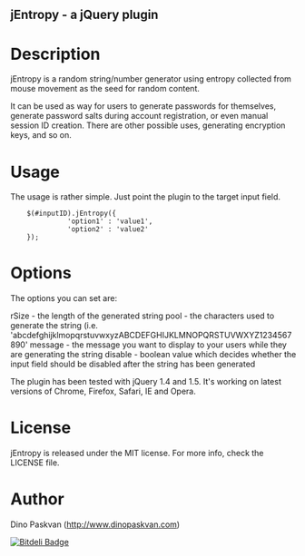 jEntropy - a jQuery plugin
--------------------------

Description
===========
jEntropy is a random string/number generator using entropy collected from mouse movement as the seed for random content.

It can be used as way for users to generate passwords for themselves, generate password salts during account registration, or even manual session ID creation. There are other possible uses, generating encryption keys, and so on.

Usage
=====
The usage is rather simple. Just point the plugin to the target input field. 

		$(#inputID).jEntropy({
		          'option1' : 'value1',
		          'option2' : 'value2'
		});

Options
=======
The options you can set are:

rSize - the length of the generated string
pool - the characters used to generate the string (i.e. 'abcdefghijklmopqrstuvwxyzABCDEFGHIJKLMNOPQRSTUVWXYZ1234567890'
message - the message you want to display to your users while they are generating the string
disable - boolean value which decides whether the input field should be disabled after the string has been generated

The plugin has been tested with jQuery 1.4 and 1.5. It's working on latest versions of Chrome, Firefox, Safari, IE and Opera.

License
=======
jEntropy is released under the MIT license. For more info, check the LICENSE file.

Author
======
Dino Paskvan (http://www.dinopaskvan.com)

[![Bitdeli Badge](https://d2weczhvl823v0.cloudfront.net/DinoPaskvan/jentropy/trend.png)](https://bitdeli.com/free "Bitdeli Badge")